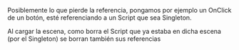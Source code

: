 Posiblemente lo que pierde la referencia, pongamos por ejemplo un OnClick de un botón, esté referenciando a un Script que sea Singleton.

Al cargar la escena, como borra el Script que ya estaba en dicha escena (por el Singleton) se borran también sus referencias